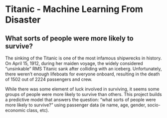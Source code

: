 # Titanic - Machine Learning From Disaster

## What sorts of people were more likely to survive?



The sinking of the Titanic is one of the most infamous shipwrecks in history.
On April 15, 1912, during her maiden voyage, the widely considered “unsinkable” RMS Titanic sank after colliding with an iceberg. 
Unfortunately, there weren’t enough lifeboats for everyone onboard, resulting in the death of 1502 out of 2224 passengers and crew.

While there was some element of luck involved in surviving, it seems some groups of people were more likely to survive than others.
This project builds a predictive model that answers the question: “what sorts of people were more likely to survive?” using passenger data (ie name, age, gender, socio-economic class, etc).
